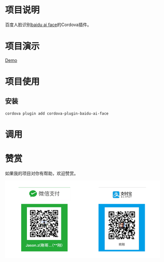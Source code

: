 # 项目说明	

百度人脸识别[baidu ai face](https://ai.baidu.com/tech/face)的Cordova插件。



# 项目演示

[Demo](https://github.com/jasonz1987/ionic-baidu-ai-face-demo)



# 项目使用

## 安装



```shell
cordova plugin add cordova-plugin-baidu-ai-face
```



# 调用



# 赞赏

如果我的项目对你有帮助，欢迎赞赏。

![donate.png](donate.png)





